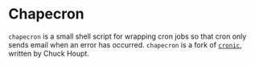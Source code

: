 # Chapecron

`chapecron` is a small shell script for wrapping cron jobs so that cron only sends email when an error has occurred.
`chapecron` is a fork of [`cronic`](http://habilis.net/cronic/), written by Chuck Houpt.
